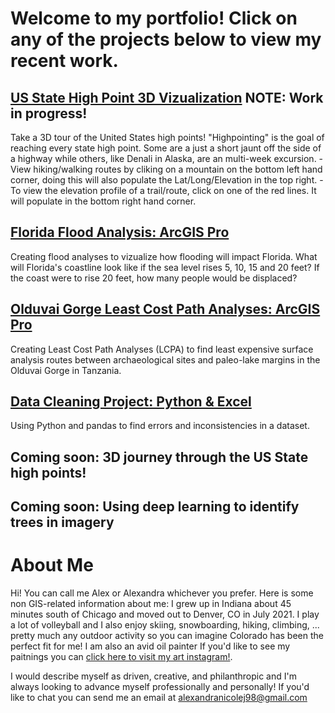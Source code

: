 # Welcome to my portfolio! Click on any of the projects below to view my recent work.

## [US State High Point 3D Vizualization](https://experience.arcgis.com/experience/cd24a0802d8146c085fdfd33b3f86169/?draft=true) NOTE: Work in progress!

Take a 3D tour of the United States high points! "Highpointing" is the goal of reaching every state high point. Some are a just a short jaunt off the side of a highway while others, like Denali in Alaska, are an multi-week excursion.
    -View hiking/walking routes by cliking on a mountain on the bottom left hand corner, doing this will also populate the Lat/Long/Elevation in the top right.
    -To view the elevation profile of a trail/route, click on one of the red lines. It will populate in the bottom right hand corner. 

## [Florida Flood Analysis: ArcGIS Pro](https://storymaps.arcgis.com/stories/a7a0586d35e74a34aa5ff439157e5fe3)
Creating flood analyses to vizualize how flooding will impact Florida. What will Florida's coastline look like if the sea level rises 5, 10, 15 and 20 feet? If the coast were to rise 20 feet, how many people would be displaced?

## [Olduvai Gorge Least Cost Path Analyses: ArcGIS Pro](https://storymaps.arcgis.com/stories/0d602be104c6472cba91c9c759a70ce8)
Creating Least Cost Path Analyses (LCPA) to find least expensive surface analysis routes between archaeological sites and paleo-lake margins in the Olduvai Gorge in Tanzania.


## [Data Cleaning Project: Python & Excel](https://storymaps.arcgis.com/stories/144ccc8235f74a54a97433bca2251e47)
Using Python and pandas to find errors and inconsistencies in a dataset.


## Coming soon: 3D journey through the US State high points! 


## Coming soon: Using deep learning to identify trees in imagery



# About Me
Hi! You can call me Alex or Alexandra whichever you prefer. Here is some non GIS-related information about me: I grew up in Indiana about 45 minutes south of Chicago and moved out to Denver, CO in July 2021. I play a lot of volleyball and I also enjoy skiing, snowboarding, hiking, climbing, ... pretty much any outdoor activity so you can imagine Colorado has been the perfect fit for me! I am also an avid oil painter If you'd like to see my paitnings you can [click here to visit my art instagram!](https://www.instagram.com/oily.alex/?hl=en). 

I would describe myself as driven, creative, and philanthropic and I'm always looking to advance myself professionally and personally! If you'd like to chat you can send me an email at alexandranicolej98@gmail.com
